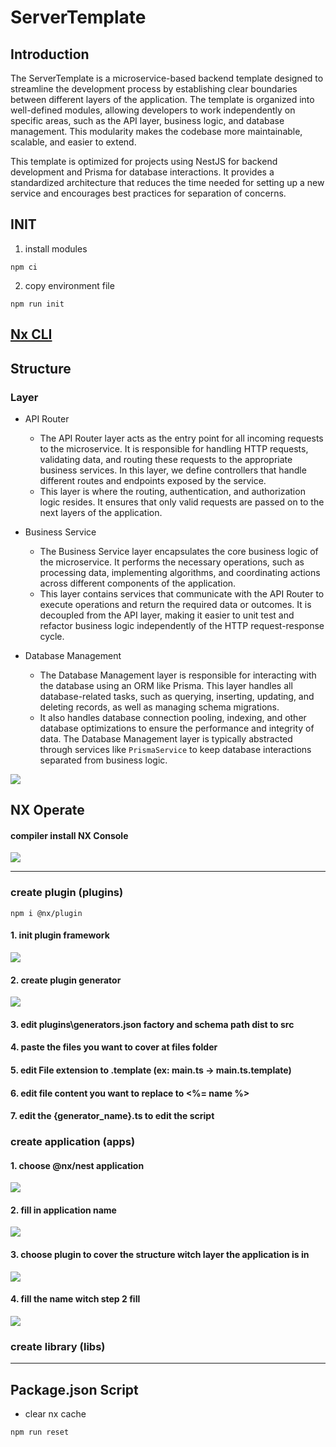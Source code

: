 # ServerTemplate

## Introduction
<p>
The ServerTemplate is a microservice-based backend template designed to streamline the development process by establishing clear boundaries between different layers of the application. The template is organized into well-defined modules, allowing developers to work independently on specific areas, such as the API layer, business logic, and database management. This modularity makes the codebase more maintainable, scalable, and easier to extend.

This template is optimized for projects using NestJS for backend development and Prisma for database interactions. It provides a standardized architecture that reduces the time needed for setting up a new service and encourages best practices for separation of concerns.
</p>

## INIT

1. install modules

```shell=
npm ci
```

2. copy environment file

```shell=
npm run init
```

## [Nx CLI](./docs/nx-cli.md)

## Structure

### Layer

- API Router
    
    - The API Router layer acts as the entry point for all incoming requests to the microservice. It is responsible for handling HTTP requests, validating data, and routing these requests to the appropriate business services. In this layer, we define controllers that handle different routes and endpoints exposed by the service.
    - This layer is where the routing, authentication, and authorization logic resides. It ensures that only valid requests are passed on to the next layers of the application.

- Business Service

    - The Business Service layer encapsulates the core business logic of the microservice. It performs the necessary operations, such as processing data, implementing algorithms, and coordinating actions across different components of the application.
    - This layer contains services that communicate with the API Router to execute operations and return the required data or outcomes. It is decoupled from the API layer, making it easier to unit test and refactor business logic independently of the HTTP request-response cycle.

- Database Management

    - The Database Management layer is responsible for interacting with the database using an ORM like Prisma. This layer handles all database-related tasks, such as querying, inserting, updating, and deleting records, as well as managing schema migrations.
    - It also handles database connection pooling, indexing, and other database optimizations to ensure the performance and integrity of data. The Database Management layer is typically abstracted through services like `PrismaService` to keep database interactions separated from business logic.


<img src="images/MicroserviceStructure.jpg">

## NX Operate

#### compiler install NX Console

<img src="images/install_nx.png">

---

### create plugin (plugins)

```shell=
npm i @nx/plugin
```

#### 1. init plugin framework
<img src="images/create_plugin_framework.png">

#### 2. create plugin generator
<img src="images/create_plugin_generator.png">

#### 3. edit plugins\generators.json factory and schema path dist to src

#### 4. paste the files you want to cover at files folder

#### 5. edit File extension to .template (ex: main.ts -> main.ts.template)

#### 6. edit file content you want to replace to <%= name %> 

#### 7. edit the {generator_name}.ts to edit the script

### create application (apps)

#### 1. choose @nx/nest application
<img src="images/apps.png">

#### 2. fill in application name 
<img src="images/application_generate_2.png">

#### 3. choose plugin to cover the structure witch layer the application is in
<img src="images/plugin.png">

#### 4. fill the name witch step 2 fill

<img src="images/fill_plugin.png">

### create library (libs)


---
## Package.json Script

- clear nx cache

```shell=
npm run reset
```

